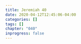 ```yaml
---
title: Jeremiah 40
date: 2020-04-12T12:45:06-04:00
categories: []
tags: []
chapter: "040"
inprogress: false
---
```


